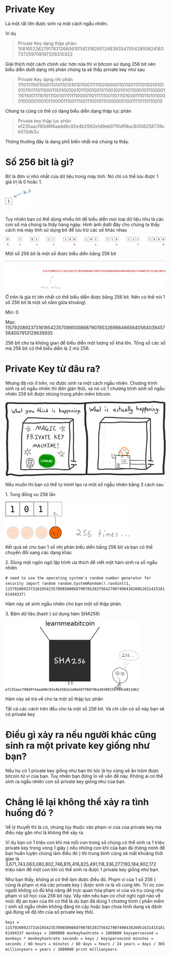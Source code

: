 
# Private Key

Là một rất lớn được sinh ra một cách ngẫu nhiên.

Ví dụ

> Private Key dạng thập phân: 108165236279178312660610114131826512483935470542850824183737259708197206310322

Giải thích một cách chính xác hơn nữa thì vì bitcoin sử dụng 256 bit nên biểu diễn dưới dạng nhị phân chúng ta sẽ thấy private key như sau

> Private Key dạng nhị phân 1110111100100011010110101010110011111001000011011001111101001010101011011101100011001001001011100100101100100101011000101110000111011001111010111001011111110000110111111001101110100011101101010000100000100101100001110011100111001011000000010011110110110010

Chúng ta cũng có thể có dạng biểu diễn dạng thập lục phân

> Private key thập lục phân ef235aacf90d9f4aadd8c92e4b2562e1d9eb97f0df9ba3b508258739cb013db2u

Thông thường đây là dạng phổ biến nhất mà chúng ta thấy.

# Số 256 bit là gì?

Bit là đơn vị nhỏ nhất của dữ liệu trong máy tính.  Nó chỉ có thể lưu được 1 giá trị là 0 hoặc 1.

![01-bit.png](images/01-bit.png)

Tuy nhiên bạn có thể dùng nhiều bit để biểu diễn mọi loại dữ liệu như là các con số mà chúng ta thấy hàng ngày. Hình ảnh dưới đây cho chúng ta thấy cách mà máy tính sử dụng bit để lưu trữ các số khác nhau

![01-bit-numbers.png](images/01-bit-numbers.png)

Một số 256 bit là một số được biểu diễn bằng 256 bit

![01-bit-numbers-max.png](images/01-bit-numbers-max.png)

Ở trên là giá trị lớn nhất có thể biểu diễn được bằng 256 bit. Nên có thể nói 1 số 256 bit là một số nằm giữa khoảng\\

Min: 0

Max: 115792089237316195423570985008687907853269984665640564039457584007913129639935

256 bit cho ta không gian để biểu diễn một lượng số khá lớn. Tổng số các số mà 256 bit có thể biểu diễn là 2 mũ 256.

# Private Key từ đâu ra?

Nhưng đã nói ở trên, nó được sinh ra một cách ngẫu nhiên. Chương trình sinh ra số ngẫu nhiên thì đơn giản thôi, và nó có 1 chương trình sinh số ngẫu nhiên 256 bit được nhúng trong phần mềm bitcoin.

![02-lol-private-key-machine.png](images/02-lol-private-key-machine.png)

Nếu muốn thì bạn có thể tự mình tạo ra một số ngẫu nhiên bằng 3 cách sau

1\. Tung đồng xu 256 lần

![02-1-coin.png](images/02-1-coin.png)

Kết quả sẽ cho bạn 1 số nhị phân biểu diễn bằng 256 bit và bạn có thể chuyển đổi sang các dạng khác

2\. Dùng một ngôn ngữ lập trình ưa thích để viết một hàm sinh ra số ngẫu nhiên

`# need to use the operating system's random number generator for security import random random.SystemRandom().randint(1, 115792089237316195423570985008687907852837564279074904382605163141518161494337)`

Hàm này sẽ sinh ngẫu nhiên cho bạn một số thập phân.

3\. Băm dữ liệu (hash ) sử dụng hàm SHA256\

![02-3-sha256.png](images/02-3-sha256.png)

Hàm này sẽ trả về cho ta một số thập lục phân

Tất cả các cách trên đều cho ta một số 256 bit. Và chỉ cần có số này bạn sẽ có private key

# Điều gì xảy ra nếu người khác cũng sinh ra một private key giống như bạn?

Nếu họ có 1 private key giống như bạn thì tức là họ cũng sẽ ăn trộm được bitcoin từ ví của bạn. Tuy nhiên bạn đừng lo về vấn đề này.  Không ai có thể sinh ra ngẫu nhiên con số private key giống như của bạn.

# Chẳng lẽ lại không thể xảy ra tình huống đó ?

Về lý thuyết thì là có, nhưng tùy thuộc vào phạm vi của của private key mà điều này gần như là không thể xảy ra. 

Ví dụ bạn có 1 triệu con khỉ mà mỗi con trong số chúng có thể sinh ra 1 triệu private key trong vòng 1 giây ( nếu những con khỉ của bạn đủ thông minh để bạn huấn luyện chúng làm điều đó ) thì trung bình cũng sẽ mất khoảng thời gian là 3,671,743,063,080,802,746,815,416,825,491,118,336,277,193,184,902,172 triệu năm để một con khỉ có thể sinh ra được 1 private key giống như bạn.

Như bạn thấy, không ai có thể làm được điều đó. Phạm vi của 1 số 256 ( cũng là phạm vị mà các private key ) được sinh ra là vô cùng lớn.  Trí óc con người không có đủ khả năng để trực quan hóa phạm vi của vũ trụ cũng như phạm vi số học của 256 bit này. Vây nên nếu bạn có chút nghi ngờ nào về mức độ an toàn của thì có thể là do bạn đã dùng 1 chương trình ( phần mềm ) sinh số ngẫu nhiên không đáng tin cậy  hoặc bạn chưa hình dung và đánh giá đúng về độ lớn của số private key thôi.


`keys = 115792089237316195423570985008687907852837564279074904382605163141518161494337
monkeys = 1000000
monkeyhashrate = 1000000
keyspersecond = monkeys * monkeyhashrate
seconds = keys / keyspersecond
minutes = seconds / 60
hours = minutes / 60
days = hours / 24
years = days / 365
millionyears = years / 1000000
print millionyears`


